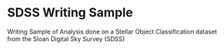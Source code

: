 # SDSS Writing Sample
Writing Sample of Analysis done on a Stellar Object Classification dataset from the Sloan Digital Sky Survey (SDSS)
